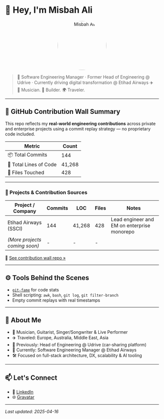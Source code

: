 # 👋 Hey, I'm Misbah Ali

<p align="center">
  <a href="https://gravatar.com/muhammadmisbahali" target="_blank">
    <img src="https://misbahali.bio/muhammadmisbahali.qr?version=3" alt="Misbah Ali" width="160" style="border-radius: 50%;" />
  </a>
</p>

> 🎯 Software Engineering Manager · Former Head of Engineering @ Udrive · Currently driving digital transformation @ Etihad Airways ✈️  
> 🎵 Musician. 🚀 Builder. 🌍 Traveler.  

---

## 🧱 GitHub Contribution Wall Summary

This repo reflects my **real-world engineering contributions** across private and enterprise projects using a commit replay strategy — no proprietary code included.

| Metric                  | Count     |
|-------------------------|-----------|
| 📦 Total Commits        | 144       |
| 📜 Total Lines of Code  | 41,268    |
| 📁 Files Touched        | 428       |

---

### 🏢 Projects & Contribution Sources

| Project / Company         | Commits | LOC     | Files | Notes                        |
|---------------------------|---------|---------|-------|------------------------------|
| Etihad Airways (SSCI)     | 144     | 41,268  | 428   | Lead engineer and EM on enterprise monorepo |
| *(More projects coming soon)* | -     | -       | -     |                              |

🔗 [See contribution wall repo »](https://github.com/mmisbahali/github-contrib-wall)

---

## ⚙️ Tools Behind the Scenes

- [`git-fame`](https://github.com/casperdcl/git-fame) for code stats
- Shell scripting: `awk`, `bash`, `git log`, `git filter-branch`
- Empty commit replays with real timestamps

---

## 🎸 About Me

- 🎹 Musician, Guitarist, Singer/Songwriter & Live Performer
- ✈️ Traveled: Europe, Australia, Middle East, Asia
- 💼 Previously: Head of Engineering @ Udrive (car-sharing platform)
- 🧠 Currently: Software Engineering Manager @ Etihad Airways
- 🛠️ Focused on full-stack architecture, DX, scalability & AI tooling

---

## 📫 Let's Connect

- 💼 [LinkedIn](https://www.linkedin.com/in/misbahali)
- 🌐 [Gravatar](https://gravatar.com/muhammadmisbahali)

---
*Last updated: 2025-04-16*
